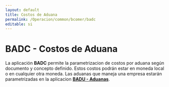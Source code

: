 ```yaml
---
layout: default
title: Costos de Aduana
permalink: /Operacion/common/bcomer/badc
editable: si
---
```


# BADC - Costos de Aduana

La aplicación **BADC** permite la parametrizacion de costos por aduana según documento y concepto definido. Estos costos podrán estar en moneda local o en cualquier otra moneda. Las aduanas que maneja una empresa estarán parametrizadas en la aplicacion [**BADU - Aduanas**]().

